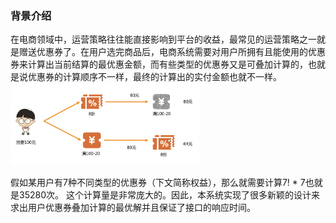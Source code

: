 ### 背景介绍
在电商领域中，运营策略往往能直接影响到平台的收益，最常见的运营策略之一就是赠送优惠券了。在用户选完商品后，电商系统需要对用户所拥有且能使用的优惠券来计算出当前结算的最优惠金额，而有些类型的优惠券又是可叠加计算的，也就是说优惠券的计算顺序不一样，最终的计算出的实付金额也就不一样。
<img src="./MATERIAL/rela.png" width="60%">

假如某用户有7种不同类型的优惠券（下文简称权益），那么就需要计算7! * 7也就是35280次。
这个计算量是非常庞大的。因此，本系统实现了很多新颖的设计来求出用户优惠券叠加计算的最优解并且保证了接口的响应时间。
